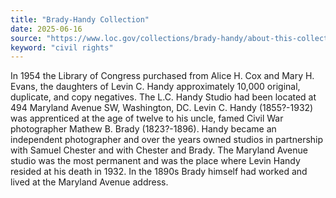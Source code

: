 ```yaml
---
title: "Brady-Handy Collection"
date: 2025-06-16
source: "https://www.loc.gov/collections/brady-handy/about-this-collection/"
keyword: "civil rights"
---
```


In 1954 the Library of Congress purchased from Alice H. Cox and Mary H. Evans, the daughters of Levin C. Handy approximately 10,000 original, duplicate, and copy negatives. The L.C. Handy Studio had been located at 494 Maryland Avenue SW, Washington, DC. Levin C. Handy (1855?-1932) was apprenticed at the age of twelve to his uncle, famed Civil War photographer Mathew B. Brady (1823?-1896). Handy became an independent photographer and over the years owned studios in partnership with Samuel Chester and with Chester and Brady. The Maryland Avenue studio was the most permanent and was the place where Levin Handy resided at his death in 1932. In the 1890s Brady himself had worked and lived at the Maryland Avenue address.

